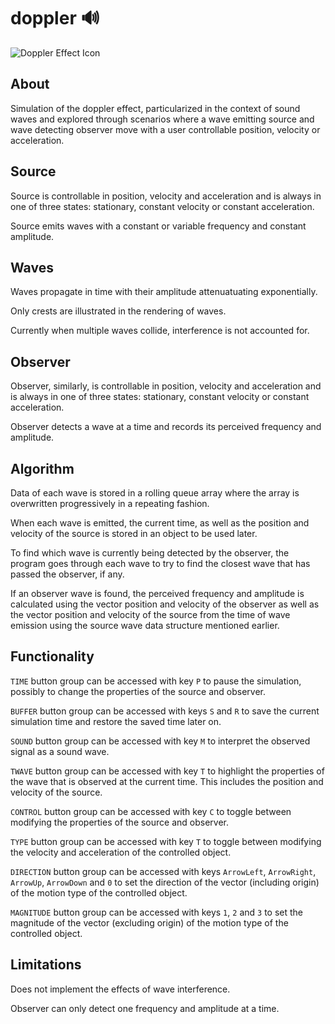 # doppler 🔊

![Doppler Effect Icon](./doppler/favicon.ico)

## About

Simulation of the doppler effect, particularized in the context of sound waves and explored through scenarios where a wave emitting source and wave detecting observer move with a user controllable position, velocity or acceleration.

## Source

Source is controllable in position, velocity and acceleration and is always in one of three states: stationary, constant velocity or constant acceleration.

Source emits waves with a constant or variable frequency and constant amplitude.

## Waves

Waves propagate in time with their amplitude attenuatuating exponentially.

Only crests are illustrated in the rendering of waves.

Currently when multiple waves collide, interference is not accounted for.

## Observer

Observer, similarly, is controllable in position, velocity and acceleration and is always in one of three states: stationary, constant velocity or constant acceleration.

Observer detects a wave at a time and records its perceived frequency and amplitude.

## Algorithm

Data of each wave is stored in a rolling queue array where the array is overwritten progressively in a repeating fashion.

When each wave is emitted, the current time, as well as the position and velocity of the source is stored in an object to be used later.

To find which wave is currently being detected by the observer, the program goes through each wave to try to find the closest wave that has passed the observer, if any.

If an observer wave is found, the perceived frequency and amplitude is calculated using the vector position and velocity of the observer as well as the vector position and velocity of the source from the time of wave emission using the source wave data structure mentioned earlier.

## Functionality

`TIME` button group can be accessed with key `P` to pause the simulation, possibly to change the properties of the source and observer.

`BUFFER` button group can be accessed with keys `S` and `R` to save the current simulation time and restore the saved time later on.

`SOUND` button group can be accessed with key `M` to interpret the observed signal as a sound wave.

`TWAVE` button group can be accessed with key `T` to highlight the properties of the wave that is observed at the current time. This includes the position and velocity of the source.

`CONTROL` button group can be accessed with key `C` to toggle between modifying the properties of the source and observer.

`TYPE` button group can be accessed with key `T` to toggle between modifying the velocity and acceleration of the controlled object.

`DIRECTION` button group can be accessed with keys `ArrowLeft`, `ArrowRight`, `ArrowUp`, `ArrowDown` and `0` to set the direction of the vector (including origin) of the motion type of the controlled object.

`MAGNITUDE` button group can be accessed with keys `1`, `2` and `3` to set the magnitude of the vector (excluding origin) of the motion type of the controlled object.

## Limitations

Does not implement the effects of wave interference.

Observer can only detect one frequency and amplitude at a time.
